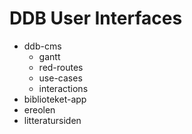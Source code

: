# DDB User Interfaces

- ddb-cms
  - gantt
  - red-routes
  - use-cases
  - interactions
- biblioteket-app
- ereolen
- litteratursiden
